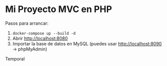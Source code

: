 # Mi Proyecto MVC en PHP

Pasos para arrancar:
1. `docker-compose up --build -d`
2. Abrir [http://localhost:8080](http://localhost:8080)
3. Importar la base de datos en MySQL (puedes usar [http://localhost:8090](http://localhost:8090) -> phpMyAdmin)

Temporal
